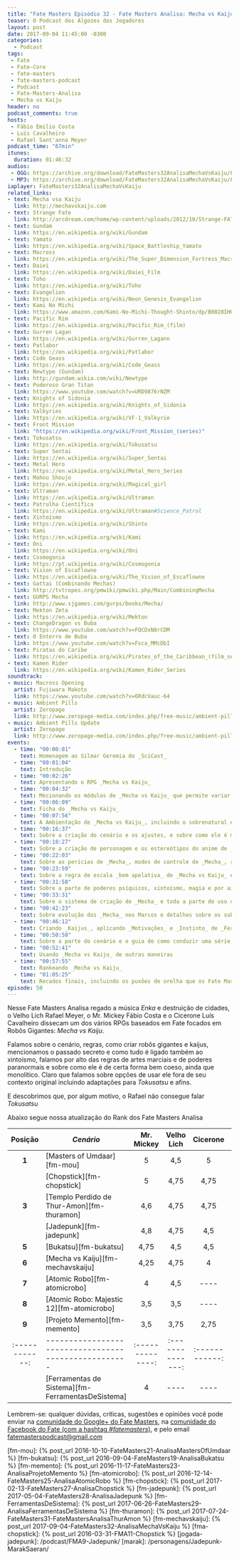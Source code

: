 ```yaml
---
title: "Fate Masters Episódio 32 - Fate Masters Analisa: Mecha vs Kaiju"
teaser: O Podcast dos Algozes dos Jogadores
layout: post
date: 2017-09-04 11:45:00 -0300
categories:
  - Podcast
tags:
 - Fate
 - Fate-Core
 - fate-masters
 - fate-masters-podcast
 - Podcast
 - Fate-Masters-Analisa
 - Mecha vs Kaiju
header: no
podcast_comments: true 
hosts:
 - Fábio Emilio Costa
 - Luís Cavalheiro
 - Rafael Sant'anna Meyer
podcast_time: "67min"
itunes:
  duration: 01:46:32
audios:
 - OGG: https://archive.org/download/FateMasters32AnalisaMechaVsKaiju/FateMasters32-AnalisaMechaVsKaiju.ogg
 - MP3: https://archive.org/download/FateMasters32AnalisaMechaVsKaiju/FateMasters32-AnalisaMechaVsKaiju.mp3
iaplayer: FateMasters32AnalisaMechaVsKaiju
related_links:
- text: Mecha vsa Kaiju
  link: http://mechavskaiju.com
- text: Strange Fate
  link: http://arcdream.com/home/wp-content/uploads/2012/10/Strange-FATE-SRD.pdf
- text: Gundam
  link: https://en.wikipedia.org/wiki/Gundam
- text: Yamato 
  link: https://en.wikipedia.org/wiki/Space_Battleship_Yamato
- text: Macross
  link: https://en.wikipedia.org/wiki/The_Super_Dimension_Fortress_Macross
- text: Daiei
  link: https://en.wikipedia.org/wiki/Daiei_Film
- text: Toho
  link: https://en.wikipedia.org/wiki/Toho
- text: Evangelion
  link: https://en.wikipedia.org/wiki/Neon_Genesis_Evangelion
- text: Kami No Michi
  link: https://www.amazon.com/Kami-No-Michi-Thought-Shinto/dp/B0028IHOTC
- text: Pacific Rim
  link: https://en.wikipedia.org/wiki/Pacific_Rim_(film)
- text: Gurren Lagan
  link: https://en.wikipedia.org/wiki/Gurren_Lagann
- text: Patlabor
  link: https://en.wikipedia.org/wiki/Patlabor
- text: Code Geass
  link: https://en.wikipedia.org/wiki/Code_Geass
- text: Newtype (Gundam)
  link: http://gundam.wikia.com/wiki/Newtype
- text: Poderoso Gran Titan
  link: https://www.youtube.com/watch?v=URD9876rNZM
- text: Knights of Sidonia
  link: https://en.wikipedia.org/wiki/Knights_of_Sidonia
- text: Valkyries
  link: https://en.wikipedia.org/wiki/VF-1_Valkyrie
- text: Front Mission
  link: "https://en.wikipedia.org/wiki/Front_Mission_(series)"
- text: Tokusatsu
  link: https://en.wikipedia.org/wiki/Tokusatsu
- text: Super Sentai
  link: https://en.wikipedia.org/wiki/Super_Sentai
- text: Metal Hero
  link: https://en.wikipedia.org/wiki/Metal_Hero_Series
- text: Mahou Shoujo
  link: https://en.wikipedia.org/wiki/Magical_girl
- text: Ultraman
  link: https://en.wikipedia.org/wiki/Ultraman
- text: Patrulha Científica
  link: https://en.wikipedia.org/wiki/Ultraman#Science_Patrol
- text: Xintoísmo
  link: https://en.wikipedia.org/wiki/Shinto
- text: Kami
  link: https://en.wikipedia.org/wiki/Kami
- text: Oni
  link: https://en.wikipedia.org/wiki/Oni
- text: Cosmogonia
  link: https://pt.wikipedia.org/wiki/Cosmogonia
- text: Vision of Escaflowne
  link: https://en.wikipedia.org/wiki/The_Vision_of_Escaflowne
- text: Gattai (Combinando Mechas)
  link: http://tvtropes.org/pmwiki/pmwiki.php/Main/CombiningMecha
- text: GURPS Mecha
  link: http://www.sjgames.com/gurps/books/Mecha/
- text: Mekton Zeta
  link: https://en.wikipedia.org/wiki/Mekton
- text: ChangeDragon vs Buba
  link: https://www.youtube.com/watch?v=FQCDxN8rCDM
- text: O Enterro de Buba
  link: https://www.youtube.com/watch?v=Fsca_MMcDbI
- text: Piratas do Caribe
  link: https://en.wikipedia.org/wiki/Pirates_of_the_Caribbean_(film_series)
- text: Kamen Rider
  link: https://en.wikipedia.org/wiki/Kamen_Rider_Series
soundtrack:
- music: Macross Opening 
  artist: Fujiwara Makoto
  link: https://www.youtube.com/watch?v=6RdcVauc-64
- music: Ambient Pills
  artist: Zeropage
  link: http://www.zeropage-media.com/index.php/free-music/ambient-pills
- music: Ambient Pills Update
  artist: Zeropage
  link: http://www.zeropage-media.com/index.php/free-music/ambient-pills-update
events:
  - time: "00:00:01"
    text: Homenagem ao Silmar Geremia do _SciCast_
  - time: "00:01:04"
    text: Introdução
  - time: "00:02:26"
    text: Apresentando o RPG _Mecha vs Kaiju_
  - time: "00:04:32"
    text: Mecionando os módulos de _Mecha vs Kaiju_ que permite variar o cenário do mesmo (que não serão analisados)
  - time: "00:06:09"
    text: Ficha do _Mecha vs Kaiju_ 
  - time: "00:07:56"
    text: A Ambientação de _Mecha vs Kaiju_, incluindo o sobrenatural e a Melhor Coréia (™ Cardoso do Meio Bit)
  - time: "00:16:37"
    text: Sobre a criação do cenário e os ajustes, e sobre como ele é monolítico em seu cenário sem muita alteração
  - time: "00:18:27"
    text: Sobre a criação de personagem e os estereótipos do anime de _mecha_ (_Baka, Kawaii, Furuoko, Okasan..._)
  - time: "00:22:03"
    text: Sobre as perícias de _Mecha_, modos de controle de _Mecha_, regras de Artes Marciais
  - time: "00:23:59"
    text: Sobre a regra de escala _bem apelativa_ de _Mecha vs Kaiju_ e sobre a diferença entre _Zonas_ e _Setores_
  - time: "00:31:58"
    text: Sobre a parte de poderes psíquicos, xintoísmo, magia e por aí afora em _Mecha vs Kaiju_
  - time: "00:33:31"
    text: Sobre o sistema de criação de _Mecha_ e toda a parte de uso do _Fate Fractal_
  - time: "00:42:23"
    text: Sobre evolução dos _Mecha_ nos Marcos e detalhes sobre os subsistemas do _Mecha_
  - time: "00:46:12"
    text: Criando _Kaijus_, aplicando _Motivações_ e _Instinto_ de _Ferramentas de Sistema_, os VLK (_Very Large Kaiju_) e suas _Façanhas de Destruição_  e _Consequencias Colaterais_ como as de _Atomic Robo_
  - time: "00:50:58"
    text: Sobre a parte do cenário e o guia de como conduzir uma série de _Mecha_ (ou _Tokusatsu_)
  - time: "00:52:41"
    text: Usando _Mecha vs Kaiju_ de outras maneiras
  - time: "00:57:55"
    text: Rankeando _Mecha vs Kaiju_
  - time: "01:05:25"
    text: Recados finais, incluindo os puxões de orelha que os Fate Masters receberam
episode: 50
---
```


Nesse Fate Masters Analisa regado a música _Enka_ e destruição de cidades, o Velho Lich Rafael Meyer, o Mr. Mickey Fábio Costa e o Cicerone Luís Cavalheiro dissecam um dos vários RPGs baseados em Fate focados em Robôs Gigantes: _Mecha vs Kaiju_.

Falamos sobre o cenário, regras, como criar robôs gigantes e kaijus, mencionamos o passado secreto e como tudo é ligado também ao xintoísmo, falamos por alto das regras de artes marciais e de poderes paranormais e sobre como ele é de certa forma bem coeso, ainda que monolítico. Claro que falamos sobre opções de usar ele fora de seu contexto original incluindo adaptações para _Tokusatsu_ e afins.

E descobrimos que, por algum motivo, o Rafael não consegue falar _Tokusatsu_

Abaixo segue nossa atualização do Rank dos Fate Masters Analisa

| **Posição**  | ***Cenário***                                      | **Mr. Mickey** | **Velho Lich** | **Cicerone** | **Média** |
|:------------:|----------------------------------------------------|:--------------:|:--------------:|:------------:|:---------:|
|  **1**       | [Masters of Umdaar][fm-mou]                        |    5           |       4,5      |     5        |   4.83    |
|              | [Chopstick][fm-chopstick]                          |    5           |       4,75     |     4,75     |   4.83    |
|  **3**       | [Templo Perdido de Thur-Amon][fm-thuramon]         |    4,6         |       4,75     |     4,75     |   4,68    |
|              | [Jadepunk][fm-jadepunk]                            |    4,8         |       4,75     |     4,5      |   4,68    |
|  **5**       | [Bukatsu][fm-bukatsu]                              |    4,75        |       4,5      |     4,5      |   4,58    |
|  **6**       | [Mecha vs Kaiju][fm-mechavskaiju]                  |    4,25        |       4,75     |     4        |   4,33    |
|  **7**       | [Atomic Robo][fm-atomicrobo]                       |    4           |       4,5      |     ----     |   4,25    |
|  **8**       | [Atomic Robo: Majestic 12][fm-atomicrobo]          |    3,5         |       3,5      |     ----     |   3,5     |
|  **9**       | [Projeto Memento][fm-memento]                      |    3,5         |       3,75     |     2,75     |   3,33    |
|:------------:|----------------------------------------------------|:--------------:|:--------------:|:------------:|:---------:|
|              | [Ferramentas de Sistema][fm-FerramentasDeSistema]  |    4           |       ----     |     ----     |   4       |

Lembrem-se: qualquer  dúvidas, críticas, sugestões  e opiniões você pode enviar na [comunidade do Google+ do Fate Masters][gplus], na [comunidade do Facebook do Fate (com a hashtag _#fatemasters_)][fb], e pelo email <fatemasterspodcast@gmail.com>

[gplus]: https://plus.google.com/communities/100913016060492249875
[fb]: https://www.facebook.com/groups/faterpgbrasil/
[spaces]: https://goo.gl/spaces/gFqsaUsaSJN1boHH9
[fm-mou]: {% post_url 2016-10-10-FateMasters21-AnalisaMastersOfUmdaar %}
[fm-bukatsu]: {% post_url 2016-09-04-FateMasters19-AnalisaBukatsu %}
[fm-memento]: {% post_url 2016-11-17-FateMasters23-AnalisaProjetoMemento %}
[fm-atomicrobo]: {% post_url 2016-12-14-FateMasters25-AnalisaAtomicRobo %}
[fm-chopstick]:  {% post_url 2017-02-13-FateMasters27-AnalisaChopstick %}
[fm-jadepunk]:  {% post_url 2017-05-04-FateMasters28-AnalisaJadepunk %}
[fm-FerramentasDeSistema]:  {% post_url 2017-06-26-FateMasters29-AnalisaFerramentasDeSistema %}
[fm-thuramon]:  {% post_url 2017-07-24-FateMasters31-FateMastersAnalisaThurAmon %}
[fm-mechavskaiju]:  {% post_url 2017-09-04-FateMasters32-AnalisaMechaVsKaiju %}
[fma-chopstick]: {% post_url 2016-03-31-FMA11-Chopstick %}
[jogada-jadepunk]: /podcast/FMA9-Jadepunk/
[marak]: /personagens/Jadepunk-MarakSaeran/
